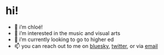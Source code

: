 # hi!
- 👋 i’m chloé!
- 👀 i’m interested in the music and visual arts
- 🌱 i’m currently looking to go to higher ed
- 📫 you can reach out to me on [bluesky](https://bsky.app/profile/phlixfer.bsky.social), [twitter](https://twitter.com/phlixfer), or via [email](mailto:ari.reallyis@icloud.com?subject=Hi%20there!)

